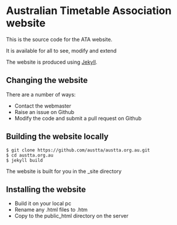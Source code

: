 # Australian Timetable Association website

This is the source code for the ATA website.

It is available for all to see, modify and extend

The website is produced using [Jekyll](http://jekyllrb.com).

## Changing the website
There are a number of ways:

* Contact the webmaster
* Raise an issue on Github
* Modify the code and submit a pull request on Github

## Building the website locally
    $ git clone https://github.com/austta/austta.org.au.git
    $ cd austta.org.au
    $ jekyll build
The website is built for you in the _site directory

## Installing the website

* Build it on your local pc
* Rename any .html files to .htm
* Copy to the public_html directory on the server    
